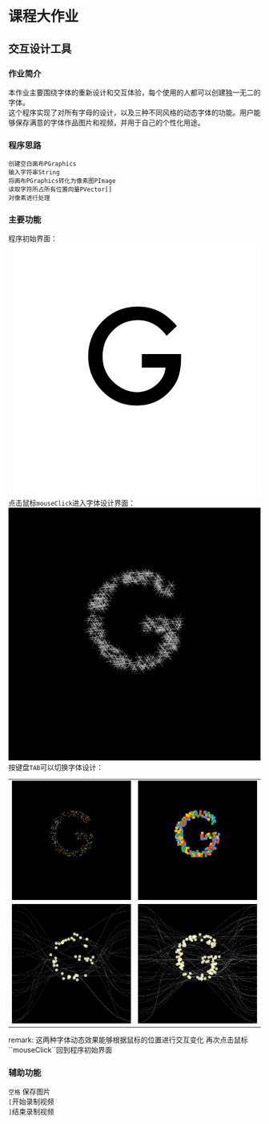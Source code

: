 # 课程大作业
## 交互设计工具

### 作业简介
本作业主要围绕字体的重新设计和交互体验，每个使用的人都可以创建独一无二的字体。  
这个程序实现了对所有字母的设计，以及三种不同风格的动态字体的功能。用户能够保存满意的字体作品图片和视频，并用于自己的个性化用途。

### 程序思路

  	创建空白画布PGraphics
  	输入字符串String
  	将画布PGraphics转化为像素图PImage
  	读取字符所占所有位置向量PVector[]
  	对像素进行处理

### 主要功能
程序初始界面：  
![image](https://github.com/forexample7/518370910116-WANGJENNY/blob/main/%5B%E7%AC%AC%E4%B9%9D%E6%AC%A1%E4%BD%9C%E4%B8%9A%EF%BC%9A%E5%A4%A7%E4%BD%9C%E4%B8%9A%5D/tool/display0.png)
点击鼠标``mouseClick``进入字体设计界面：  
![image](https://github.com/forexample7/518370910116-WANGJENNY/blob/main/%5B%E7%AC%AC%E4%B9%9D%E6%AC%A1%E4%BD%9C%E4%B8%9A%EF%BC%9A%E5%A4%A7%E4%BD%9C%E4%B8%9A%5D/tool/display1.png)
按键盘``TAB``可以切换字体设计：  
<table>
	<tr>
		<td>
			<img src=https://github.com/forexample7/518370910116-WANGJENNY/blob/main/%5B%E7%AC%AC%E4%B9%9D%E6%AC%A1%E4%BD%9C%E4%B8%9A%EF%BC%9A%E5%A4%A7%E4%BD%9C%E4%B8%9A%5D/tool/display2.png border=0>
		</td>
		<td>
			<img src=https://github.com/forexample7/518370910116-WANGJENNY/blob/main/%5B%E7%AC%AC%E4%B9%9D%E6%AC%A1%E4%BD%9C%E4%B8%9A%EF%BC%9A%E5%A4%A7%E4%BD%9C%E4%B8%9A%5D/tool/display3.png border=0>
		</td>
	</tr>
	<tr>
	<td>
			<img src=https://github.com/forexample7/518370910116-WANGJENNY/blob/main/%5B%E7%AC%AC%E4%B9%9D%E6%AC%A1%E4%BD%9C%E4%B8%9A%EF%BC%9A%E5%A4%A7%E4%BD%9C%E4%B8%9A%5D/tool/display4.png border=0>
		</td>
		<td>
			<img src=https://github.com/forexample7/518370910116-WANGJENNY/blob/main/%5B%E7%AC%AC%E4%B9%9D%E6%AC%A1%E4%BD%9C%E4%B8%9A%EF%BC%9A%E5%A4%A7%E4%BD%9C%E4%B8%9A%5D/tool/display5.png border=0>
		</td>
	</tr>
</table>  
remark: 这两种字体动态效果能够根据鼠标的位置进行交互变化  
再次点击鼠标``mouseClick``回到程序初始界面  

### 辅助功能
``空格`` 保存图片  
``[``开始录制视频  
``]``结束录制视频  
